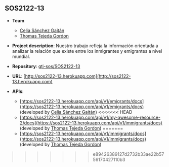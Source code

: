 ## SOS2122-13

- **Team**
  - [Celia Sánchez Gaitán](https://github.com/celiasg21)
  - [Thomas Tejeda Gordon](https://github.com/ThomasTejGor)
 
- **Project description**: Nuestro trabajo refleja la información orientada a analizar la relación que existe entre los inmigrantes y emigrantes a nivel mundial.
- **Repository**: [gti-sos/SOS2122-13](https://github.com/gti-sos/SOS2122-13)
- **URL**: [http://sos2122-13.herokuapp.com](http://sos2122-13.herokuapp.com)
-  **APIs**:
    - [https://sos2122-13.herokuapp.com/api/v1/emigrants/docs](https://sos2122-13.herokuapp.com/api/v1/emigrants/docs) (developed by [Celia Sánchez Gaitán](https://github.com/celiasg21))
<<<<<<< HEAD
    - [https://sos2122-13.herokuapp.com/api/v1/my-awesome-resource-2/docs](https://sos2122-13.herokuapp.com/api/v1/immigrants/docs) (developed by [Thomas Tejeda Gordon](https://github.com/ThomasTejGor))
=======
    - [https://sos2122-13.herokuapp.com/api/v1/immigrants/docs](https://sos2122-13.herokuapp.com/api/v1/immigrants/docs) (developed by [Thomas Tejeda Gordon](https://github.com/ThomasTejGor))
>>>>>>> e89426389127d2732b33ae22b5756170427110b3
    